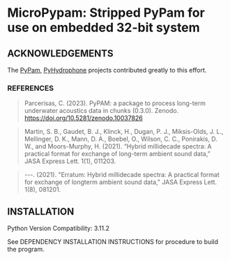 # MicroPypam: Stripped PyPam for use on embedded 32-bit system

## ACKNOWLEDGEMENTS
The [PyPam](https://github.com/lifewatch/pypam), [PyHydrophone](https://github.com/lifewatch-pyhydrophone) projects contributed greatly to this effort. 

### REFERENCES
> Parcerisas, C. (2023). PyPAM: a package to process long-term underwater acoustics data in chunks (0.3.0). Zenodo. https://doi.org/10.5281/zenodo.10037826

> Martin, S. B., Gaudet, B. J., Klinck, H., Dugan, P. J., Miksis-Olds, J. L., Mellinger, D. K., Mann, D. A., Boebel, O., Wilson, C. C., Ponirakis, D. W., and Moors-Murphy, H. (2021). “Hybrid millidecade spectra: A practical format for exchange of long-term ambient sound data,” JASA Express Lett. 1(1), 011203.

> ---. (2021). "Erratum: Hybrid millidecade spectra: A practical format for exchange of longterm ambient sound data," JASA Express Lett. 1(8), 081201.

## INSTALLATION

Python Version Compatibility: 3.11.2

See DEPENDENCY INSTALLATION INSTRUCTIONS for procedure to build the program.

